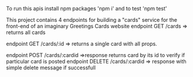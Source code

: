 To run this apis install npm packages 'npm i' and to test 'npm test'

This project contains 4 endpoints for building a "cards" service for the front-end of an imaginary Greetings Cards website
endpoint GET /cards => returns all cards

endpoint GET /cards/:id => returns a single card with all props.

endpoint POST /cards/:cardid =>response returns card by its id to verify if particular card is posted 
endpoint DELETE /cards/:cardid => response with simple delete message if successfull
